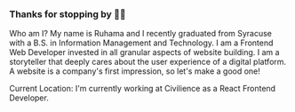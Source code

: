 ### Thanks for stopping by 🤸‍♀️

Who am I?
My name is Ruhama and I recently graduated from Syracuse with a B.S. in Information Management and Technology. I am a Frontend Web Developer invested in all granular aspects of website building. I am a storyteller that deeply cares about the user experience of a digital platform. A website is a company's first impression, so let's make a good one!

Current Location: 
I'm currently working at Civilience as a React Frontend Developer.

<!--
**ruhamasahle/ruhamasahle** is a ✨ _special_ ✨ repository because its `README.md` (this file) appears on your GitHub profile.

Here are some ideas to get you started:

- 🔭 I’m currently working on ...
- 🌱 I’m currently learning ...
- 👯 I’m looking to collaborate on ...
- 🤔 I’m looking for help with ...
- 💬 Ask me about ...
- 📫 How to reach me: ...
- 😄 Pronouns: ...
- ⚡ Fun fact: ...
-->
